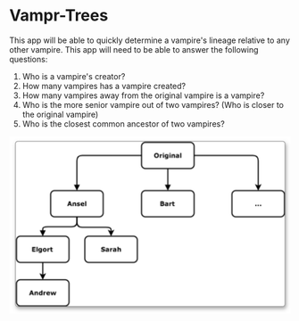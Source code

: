 # Vampr-Trees

This app will be able to quickly determine a vampire's lineage relative to any other vampire. This app will need to be able to answer the following questions:

<ol>
  <li>
    Who is a vampire's creator?
  </li>

  <li>
    How many vampires has a vampire created?
  </li>

  <li>
    How many vampires away from the original vampire is a vampire?
  </li>

  <li>
    Who is the more senior vampire out of two vampires? (Who is closer to the original vampire)
  </li>

  <li>
    Who is the closest common ancestor of two vampires?
  </li>
</ol>

!["Vamp Chart"](https://github.com/serhii12/Vampr-Trees/blob/master/chart.png)
